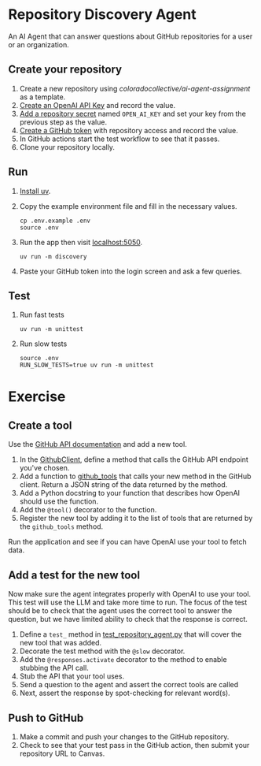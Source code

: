 # Repository Discovery Agent

An AI Agent that can answer questions about GitHub repositories for a user or an organization.

## Create your repository

1.  Create a new repository using _coloradocollective/ai-agent-assignment_ as a template.
1.  [Create an OpenAI API Key](https://platform.openai.com/settings/organization/api-keys) and record the value.
1.  [Add a repository secret](https://docs.github.com/en/actions/security-for-github-actions/security-guides/using-secrets-in-github-actions)
    named `OPEN_AI_KEY` and set your key from the previous step as the value.
1.  [Create a GitHub token](https://docs.github.com/en/authentication/keeping-your-account-and-data-secure/managing-your-personal-access-tokens#creating-a-personal-access-token-classic)
    with repository access and record the value.
1.  In GitHub actions start the test workflow to see that it passes.
1.  Clone your repository locally.

## Run

1.  [Install uv](https://docs.astral.sh/uv/getting-started/installation/).

1.  Copy the example environment file and fill in the necessary values.
    ```shell
    cp .env.example .env 
    source .env
    ```

1.  Run the app then visit [localhost:5050](http://localhost:5050).
    ```shell
    uv run -m discovery

1.  Paste your GitHub token into the login screen and ask a few queries.

## Test

1.  Run fast tests
    ```shell
    uv run -m unittest
    ```

1.  Run slow tests
    ```shell
    source .env
    RUN_SLOW_TESTS=true uv run -m unittest
    ```

# Exercise

## Create a tool

Use the [GitHub API documentation](https://docs.github.com/en/rest) and add a new tool.

1.  In the [GithubClient](./discovery/github_support/github_client.py), define a method that calls the GitHub API
    endpoint you've chosen.
1.  Add a function to [github_tools](./discovery/repository_agent/github_tools.py) that calls your new method in the
    GitHub client.
    Return a JSON string of the data returned by the method.
1.  Add a Python docstring to your function that describes how OpenAI should use the function.
1.  Add the `@tool()` decorator to the function.
1.  Register the new tool by adding it to the list of tools that are returned by the `github_tools` method.

Run the application and see if you can have OpenAI use your tool to fetch data.

## Add a test for the new tool

Now make sure the agent integrates properly with OpenAI to use your tool.
This test will use the LLM and take more time to run.
The focus of the test should be to check that the agent uses the correct tool to answer the question, but we have
limited ability to check that the response is correct.

1.  Define a `test_` method  in [test_repository_agent.py](./tests/repository_agent/test_repository_agent.py) that will
    cover the new tool that was added.
1.  Decorate the test method with the `@slow` decorator.
1.  Add the `@responses.activate` decorator to the method to enable stubbing the API call.
1.  Stub the API that your tool uses.
1.  Send a question to the agent and assert the correct tools are called
1.  Next, assert the response by spot-checking for relevant word(s).

## Push to GitHub

1.  Make a commit and push your changes to the GitHub repository.
1.  Check to see that your test pass in the GitHub action, then submit your repository URL to Canvas.
